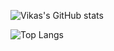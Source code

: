 ![Vikas's GitHub stats](https://github-readme-stats.vercel.app/api?username=vikas-kundu&show_icons=true&theme=radical)

![Top Langs](https://github-readme-stats.vercel.app/api/top-langs/?username=vikas-kundu&layout=compact&theme=radical&hide=html,css)
